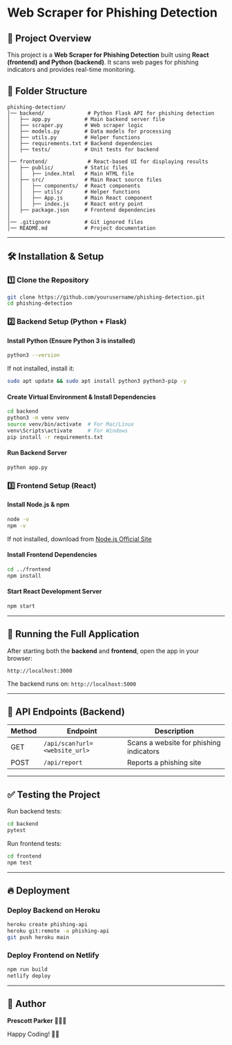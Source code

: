 # Web Scraper for Phishing Detection

## 🚀 Project Overview
This project is a **Web Scraper for Phishing Detection** built using **React (frontend) and Python (backend)**. It scans web pages for phishing indicators and provides real-time monitoring.

## 📂 Folder Structure
```
phishing-detection/
│── backend/              # Python Flask API for phishing detection
│   ├── app.py           # Main backend server file
│   ├── scraper.py       # Web scraper logic
│   ├── models.py        # Data models for processing
│   ├── utils.py         # Helper functions
│   ├── requirements.txt # Backend dependencies
│   ├── tests/           # Unit tests for backend
│
│── frontend/             # React-based UI for displaying results
│   ├── public/          # Static files
│   │   ├── index.html   # Main HTML file
│   ├── src/             # Main React source files
│   │   ├── components/  # React components
│   │   ├── utils/       # Helper functions
│   │   ├── App.js       # Main React component
│   │   ├── index.js     # React entry point
│   ├── package.json     # Frontend dependencies
│
│── .gitignore           # Git ignored files
│── README.md            # Project documentation
```

---

## 🛠️ Installation & Setup
### 1️⃣ Clone the Repository
```bash
git clone https://github.com/yourusername/phishing-detection.git
cd phishing-detection
```

### 2️⃣ Backend Setup (Python + Flask)
#### Install Python (Ensure Python 3 is installed)
```bash
python3 --version
```
If not installed, install it:
```bash
sudo apt update && sudo apt install python3 python3-pip -y
```

#### Create Virtual Environment & Install Dependencies
```bash
cd backend
python3 -m venv venv
source venv/bin/activate  # For Mac/Linux
venv\Scripts\activate     # For Windows
pip install -r requirements.txt
```

#### Run Backend Server
```bash
python app.py
```

### 3️⃣ Frontend Setup (React)
#### Install Node.js & npm
```bash
node -v
npm -v
```
If not installed, download from [Node.js Official Site](https://nodejs.org/)

#### Install Frontend Dependencies
```bash
cd ../frontend
npm install
```

#### Start React Development Server
```bash
npm start
```

---

## 🚀 Running the Full Application
After starting both the **backend** and **frontend**, open the app in your browser:
```
http://localhost:3000
```

The backend runs on: `http://localhost:5000`

---

## 📌 API Endpoints (Backend)
| Method | Endpoint | Description |
|--------|----------|-------------|
| GET | `/api/scan?url=<website_url>` | Scans a website for phishing indicators |
| POST | `/api/report` | Reports a phishing site |

---

## ✅ Testing the Project
Run backend tests:
```bash
cd backend
pytest
```

Run frontend tests:
```bash
cd frontend
npm test
```

---

## 🔥 Deployment
### Deploy Backend on Heroku
```bash
heroku create phishing-api
heroku git:remote -a phishing-api
git push heroku main
```

### Deploy Frontend on Netlify
```bash
npm run build
netlify deploy
```

---

## 📝 Author
**Prescott Parker** 🏴‍☠️🚀

Happy Coding! 🚀🔥

